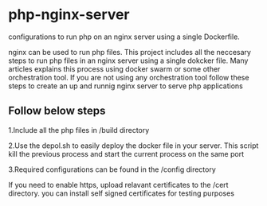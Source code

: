 # php-nginx-server
configurations to run php on an nginx server using a single Dockerfile. 

nginx can be used to run php files. This project includes all the neccesary steps to run php files in an nginx server using a single dokcker file. Many articles explains this process using docker swarm or some other orchestration tool. If you are not using any orchestration tool follow these steps to create an up and runnig nginx server to serve php applications

## Follow below steps  

1.Include all the php files in /build directory 

2.Use the depol.sh to easily deploy the docker file in your server. This script kill the previous process and start the current process on the same port 

3.Required configurations can be found in the /config directory 


If you need to enable https, upload relavant certificates to the /cert directory.  you can install self signed certificates for testing purposes
